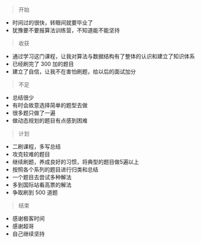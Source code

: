 > 开始

- 时间过的很快，转眼间就要毕业了
- 犹豫要不要报算法训练营，不知道能不能坚持

> 收获

- 通过学习这门课程，让我对算法与数据结构有了整体的认识和建立了知识体系
- 已经刷完了 300 加的题目
- 建立了自信，让我不在害怕刷题，给以后的面试加分

> 不足

- 总结很少
- 有时会故意选择简单的题型去做
- 很多题只做了一遍
- 做动态规划的题目有点感到困难

> 计划

- 二刷课程，多写总结
- 攻克较难的题目
- 继续刷题，养成良好的习惯，将典型的题目做5遍以上
- 按照各个系列的题目进行归类和总结
- 一个题目去尝试多种解法
- 多到国际站看高票的解法
- 争取刷到 500 道题

> 结束

- 感谢极客时间
- 感谢超哥
- 自己继续坚持
